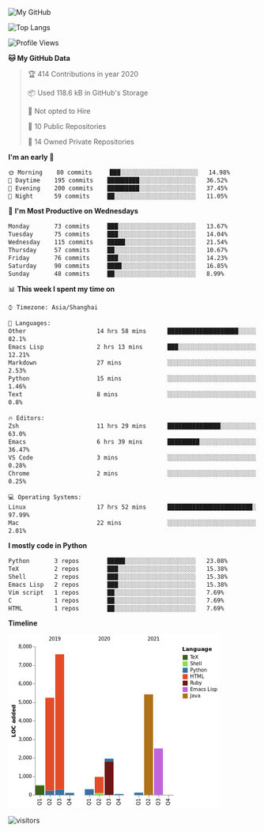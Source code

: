 ![My GitHub](https://github-readme-stats.vercel.app/api?username=SteamedFish&count_private=true&show_icons=true&theme=buefy&include_all_commits=true)

![Top Langs](https://github-readme-stats.vercel.app/api/top-langs/?username=SteamedFish&theme=buefy&hide=html,ruby&count_private=true&show_icons=true&layout=compact)

<!--START_SECTION:waka-->
![Profile Views](http://img.shields.io/badge/Profile%20Views-52-blue)

**🐱 My GitHub Data** 

> 🏆 414 Contributions in year 2020
 > 
> 📦 Used 118.6 kB in GitHub's Storage 
 > 
> 🚫 Not opted to Hire
 > 
> 📜 10 Public Repositories 
 > 
> 🔑 14 Owned Private Repositories 

**I'm an early 🐤** 

```text
🌞 Morning    80 commits     ███░░░░░░░░░░░░░░░░░░░░░░   14.98% 
🌆 Daytime    195 commits    █████████░░░░░░░░░░░░░░░░   36.52% 
🌃 Evening    200 commits    █████████░░░░░░░░░░░░░░░░   37.45% 
🌙 Night      59 commits     ██░░░░░░░░░░░░░░░░░░░░░░░   11.05%

```
📅 **I'm Most Productive on Wednesdays** 

```text
Monday       73 commits     ███░░░░░░░░░░░░░░░░░░░░░░   13.67% 
Tuesday      75 commits     ███░░░░░░░░░░░░░░░░░░░░░░   14.04% 
Wednesday    115 commits    █████░░░░░░░░░░░░░░░░░░░░   21.54% 
Thursday     57 commits     ██░░░░░░░░░░░░░░░░░░░░░░░   10.67% 
Friday       76 commits     ███░░░░░░░░░░░░░░░░░░░░░░   14.23% 
Saturday     90 commits     ████░░░░░░░░░░░░░░░░░░░░░   16.85% 
Sunday       48 commits     ██░░░░░░░░░░░░░░░░░░░░░░░   8.99%

```


📊 **This week I spent my time on** 

```text
⌚︎ Timezone: Asia/Shanghai

💬 Languages: 
Other                    14 hrs 58 mins      ████████████████████░░░░░   82.1% 
Emacs Lisp               2 hrs 13 mins       ███░░░░░░░░░░░░░░░░░░░░░░   12.21% 
Markdown                 27 mins             ░░░░░░░░░░░░░░░░░░░░░░░░░   2.53% 
Python                   15 mins             ░░░░░░░░░░░░░░░░░░░░░░░░░   1.46% 
Text                     8 mins              ░░░░░░░░░░░░░░░░░░░░░░░░░   0.8%

🔥 Editors: 
Zsh                      11 hrs 29 mins      ███████████████░░░░░░░░░░   63.0% 
Emacs                    6 hrs 39 mins       █████████░░░░░░░░░░░░░░░░   36.47% 
VS Code                  3 mins              ░░░░░░░░░░░░░░░░░░░░░░░░░   0.28% 
Chrome                   2 mins              ░░░░░░░░░░░░░░░░░░░░░░░░░   0.25%

💻 Operating Systems: 
Linux                    17 hrs 52 mins      ████████████████████████░   97.99% 
Mac                      22 mins             ░░░░░░░░░░░░░░░░░░░░░░░░░   2.01%

```

**I mostly code in Python** 

```text
Python       3 repos        █████░░░░░░░░░░░░░░░░░░░░   23.08% 
TeX          2 repos        ███░░░░░░░░░░░░░░░░░░░░░░   15.38% 
Shell        2 repos        ███░░░░░░░░░░░░░░░░░░░░░░   15.38% 
Emacs Lisp   2 repos        ███░░░░░░░░░░░░░░░░░░░░░░   15.38% 
Vim script   1 repos        ██░░░░░░░░░░░░░░░░░░░░░░░   7.69% 
C            1 repos        ██░░░░░░░░░░░░░░░░░░░░░░░   7.69% 
HTML         1 repos        ██░░░░░░░░░░░░░░░░░░░░░░░   7.69%

```


**Timeline**

![Chart not found](https://github.com/SteamedFish/SteamedFish/blob/master/charts/bar_graph.png) 


<!--END_SECTION:waka-->

![visitors](https://visitor-badge.laobi.icu/badge?page_id=SteamedFish.SteamedFish)
